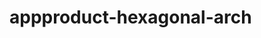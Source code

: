  # appproduct-hexagonal-arch                 
            
         
                      
      
           
             
         
              
   
   
   
